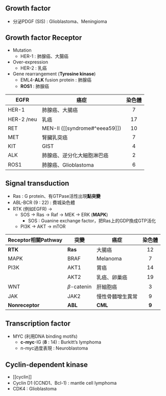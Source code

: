 ## Growth factor
- 分泌PDGF (SIS) : Glioblastoma、Meningioma
## Growth factor Receptor
- Mutation
	- HER-1 : 肺腺癌、大腸癌 
- Over-expression
	- HER-2 : 乳癌
- Gene rearrangement (**Tyrosine kinase**)
	- EML4-**ALK** fusion protein : 肺腺癌
	- **ROS1** : 肺腺癌

| EGFR  | 癌症                       | 染色體 |
|-------|----------------------------|:------:|
| HER-1 | 肺腺癌、大腸癌             |    7   |
| HER-2 /neu | 乳癌                       |   17   |
| RET   | MEN-II ([[syndrome#^eeea59]]) |   10   |
| MET   | 腎臟乳突癌                   |    7   |
| KIT   | GIST                       |    4   |
| ALK   | 肺腺癌、逆分化大細胞淋巴癌 |    2   |
| ROS1  | 肺腺癌、Glioblastoma       |    6   |
## Signal transduction
- Ras : G protein、有GTPase活性出現**點突變**
- ABL-BCR (9 : 22) : 費城染色體
- RTK (例如EGFR) -> 
	- SOS -> Ras -> Raf -> MEK -> ERK (**MAPK**)
		- SOS : Guanine exchange factor，把Ras上的GDP換成GTP活化
	- PI3K -> AKT -> mTOR

| Receptor相關Pathway | 突變         | 癌症             | 染色體 |
|--------------|--------------|------------------|:------:|
| **RTK**         | **Ras**          | 大腸癌           |   12   |
| MAPK         | BRAF         | Melanoma         |    7   |
| PI3K         | AKT1         | 胃癌             |   14   |
|              | AKT2         | 乳癌、卵巢癌     |   19   |
| WNT          | $\beta$-catenin | 肝細胞癌         |    3   |
| JAK          | JAK2         | 慢性骨髓增生異常 |    9   |
| **Nonreceptor**  | **ABL**          | **CML**              |    **9**   |
## Transcription factor
- MYC (利用DNA binding motifs)
	- **c-myc**-IG (**8** : 14) : Burkitt’s lymphoma
	- n-myc過度表現 : Neuroblastoma
## Cyclin-dependent kinase
- [[cyclin]]
- Cyclin D1 (CCND1、Bcl-1) : mantle cell lymphoma
- CDK4 : Glioblastoma